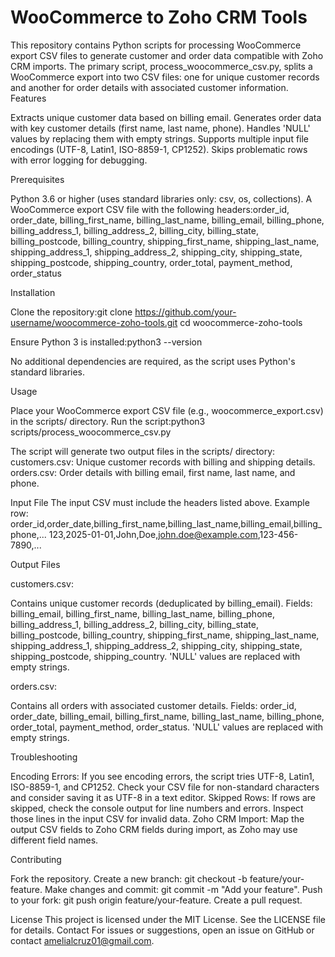# WooCommerce to Zoho CRM Tools
This repository contains Python scripts for processing WooCommerce export CSV files to generate customer and order data compatible with Zoho CRM imports. The primary script, process_woocommerce_csv.py, splits a WooCommerce export into two CSV files: one for unique customer records and another for order details with associated customer information.
Features

Extracts unique customer data based on billing email.
Generates order data with key customer details (first name, last name, phone).
Handles 'NULL' values by replacing them with empty strings.
Supports multiple input file encodings (UTF-8, Latin1, ISO-8859-1, CP1252).
Skips problematic rows with error logging for debugging.

Prerequisites

Python 3.6 or higher (uses standard libraries only: csv, os, collections).
A WooCommerce export CSV file with the following headers:order_id, order_date, billing_first_name, billing_last_name, billing_email, billing_phone,
billing_address_1, billing_address_2, billing_city, billing_state, billing_postcode,
billing_country, shipping_first_name, shipping_last_name, shipping_address_1,
shipping_address_2, shipping_city, shipping_state, shipping_postcode, shipping_country,
order_total, payment_method, order_status



Installation

Clone the repository:git clone https://github.com/your-username/woocommerce-zoho-tools.git
cd woocommerce-zoho-tools


Ensure Python 3 is installed:python3 --version


No additional dependencies are required, as the script uses Python's standard libraries.

Usage

Place your WooCommerce export CSV file (e.g., woocommerce_export.csv) in the scripts/ directory.
Run the script:python3 scripts/process_woocommerce_csv.py


The script will generate two output files in the scripts/ directory:
customers.csv: Unique customer records with billing and shipping details.
orders.csv: Order details with billing email, first name, last name, and phone.



Input File
The input CSV must include the headers listed above. Example row:
order_id,order_date,billing_first_name,billing_last_name,billing_email,billing_phone,...
123,2025-01-01,John,Doe,john.doe@example.com,123-456-7890,...

Output Files

customers.csv:

Contains unique customer records (deduplicated by billing_email).
Fields: billing_email, billing_first_name, billing_last_name, billing_phone, billing_address_1, billing_address_2, billing_city, billing_state, billing_postcode, billing_country, shipping_first_name, shipping_last_name, shipping_address_1, shipping_address_2, shipping_city, shipping_state, shipping_postcode, shipping_country.
'NULL' values are replaced with empty strings.


orders.csv:

Contains all orders with associated customer details.
Fields: order_id, order_date, billing_email, billing_first_name, billing_last_name, billing_phone, order_total, payment_method, order_status.
'NULL' values are replaced with empty strings.



Troubleshooting

Encoding Errors: If you see encoding errors, the script tries UTF-8, Latin1, ISO-8859-1, and CP1252. Check your CSV file for non-standard characters and consider saving it as UTF-8 in a text editor.
Skipped Rows: If rows are skipped, check the console output for line numbers and errors. Inspect those lines in the input CSV for invalid data.
Zoho CRM Import: Map the output CSV fields to Zoho CRM fields during import, as Zoho may use different field names.

Contributing

Fork the repository.
Create a new branch: git checkout -b feature/your-feature.
Make changes and commit: git commit -m "Add your feature".
Push to your fork: git push origin feature/your-feature.
Create a pull request.

License
This project is licensed under the MIT License. See the LICENSE file for details.
Contact
For issues or suggestions, open an issue on GitHub or contact amelialcruz01@gmail.com.

